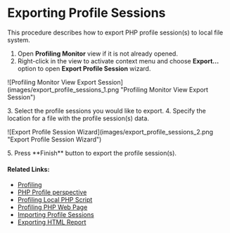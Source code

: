 # Exporting Profile Sessions

<!--context:exporting_profile_sessions-->

This procedure describes how to export PHP profile session(s) to local file system.

1. Open **Profiling Monitor** view if it is not already opened.
2. Right-click in the view to activate context menu and choose **Export...** option to open **Export Profile Session** wizard.
<p>![Profiling Monitor View Export Session](images/export_profile_sessions_1.png "Profiling Monitor View Export Session")</p>
3. Select the profile sessions you would like to export.
4. Specify the location for a file with the profile session(s) data.
<p>![Export Profile Session Wizard](images/export_profile_sessions_2.png "Export Profile Session Wizard")</p>
5. Press **Finish** button to export the profile session(s).

<!--links-start-->

#### Related Links:

 * [Profiling](../../016-concepts/200-profiling_concept.md)
 * [PHP Profile perspective](../../032-reference/008-php_perspectives_and_views/032-php_profile_perspective/000-index.md)
 * [Profiling Local PHP Script](008-profiling_local_php_script.md)
 * [Profiling PHP Web Page](016-profiling_php_web_page.md)
 * [Importing Profile Sessions](040-importing_profile_sessions.md)
 * [Exporting HTML Report](048-exporting_html_report.md)

<!--links-end-->
